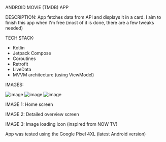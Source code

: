 ANDROID MOVIE (TMDB) APP

DESCRIPTION:
App fetches data from API and displays it in a card. 
I aim to finish this app when I'm free (most of it is done, there are a few tweaks needed)

TECH STACK:
- Kotlin
- Jetpack Compose
- Coroutines
- Retrofit
- LiveData
- MVVM architecture (using ViewModel)



IMAGES:

![image](https://github.com/Milan-Asad/AndroidMovieApp/assets/79909176/1994a11e-ece2-4dfb-9fd3-7d413093a32d)
![image](https://github.com/Milan-Asad/AndroidMovieApp/assets/79909176/9338e6c4-82db-4f83-b51a-8856087085b7)
![image](https://github.com/Milan-Asad/AndroidMovieApp/assets/79909176/16d65b71-351a-4bbd-8071-4147069ce78a)


IMAGE 1: Home screen

IMAGE 2: Detailed overview screen

IMAGE 3: Image loading icon (inspired from NOW TV)

App was tested using the Google Pixel 4XL (latest Android version)

